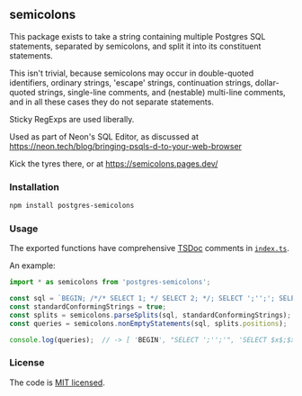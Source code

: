 ## semicolons

This package exists to take a string containing multiple Postgres SQL statements, separated by semicolons, and split it into its constituent statements.

This isn't trivial, because semicolons may occur in double-quoted identifiers, ordinary strings, 'escape' strings, continuation strings, dollar-quoted strings, single-line comments, and (nestable) multi-line comments, and in all these cases they do not separate statements.

Sticky RegExps are used liberally.

Used as part of Neon's SQL Editor, as discussed at https://neon.tech/blog/bringing-psqls-d-to-your-web-browser

Kick the tyres there, or at https://semicolons.pages.dev/

### Installation

```sh
npm install postgres-semicolons
```

### Usage

The exported functions have comprehensive [TSDoc](https://tsdoc.org/) comments in [`index.ts`](index.ts).

An example:

```javascript
import * as semicolons from 'postgres-semicolons';

const sql = `BEGIN; /*/* SELECT 1; */ SELECT 2; */; SELECT ';'';'; SELECT $x$;$x$; -- COMMIT;`;
const standardConformingStrings = true; 
const splits = semicolons.parseSplits(sql, standardConformingStrings);
const queries = semicolons.nonEmptyStatements(sql, splits.positions);

console.log(queries);  // -> [ 'BEGIN', "SELECT ';'';'", 'SELECT $x$;$x$' ]
```

### License

The code is [MIT licensed](LICENSE).
